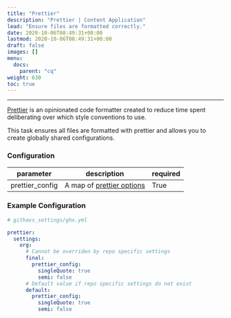 ```yaml
---
title: "Prettier"
description: "Prettier | Content Application"
lead: "Ensure files are formatted correctly."
date: 2020-10-06T08:49:31+00:00
lastmod: 2020-10-06T08:49:31+00:00
draft: false
images: []
menu:
  docs:
    parent: "cq"
weight: 630
toc: true
---
```


---

[Prettier](https://prettier.io/) is an opinionated code formatter
created to reduce time spent deliberating over which style conventions
to use.

This task ensures all files are formatted with prettier and allows
you to create globally shared configurations.

### Configuration

|parameter|description|required|
|---|---|---|
|prettier_config|A map of [prettier options](https://prettier.io/docs/en/options.html)| True|

### Example Configuration

```yaml
# githaxs_settings/ghx.yml

prettier:
  settings:
    org:
      # Cannot be overriden by repo specific settings
      final:
        prettier_config:
          singleQuote: true
          semi: false
      # Default value if repo specific settings do not exist
      default:
        prettier_config:
          singleQuote: true
          semi: false
   ```
